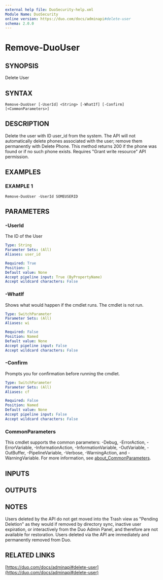 ```yaml
---
external help file: DuoSecurity-help.xml
Module Name: DuoSecurity
online version: https://duo.com/docs/adminapi#delete-user
schema: 2.0.0
---
```


# Remove-DuoUser

## SYNOPSIS
Delete User

## SYNTAX

```
Remove-DuoUser [-UserId] <String> [-WhatIf] [-Confirm] [<CommonParameters>]
```

## DESCRIPTION
Delete the user with ID user_id from the system.
The API will not automatically delete phones associated with the user; remove them permanently with Delete Phone.
This method returns 200 if the phone was found or if no such phone exists.
Requires "Grant write resource" API permission.

## EXAMPLES

### EXAMPLE 1
```
Remove-DuoUser -UserId SOMEUSERID
```

## PARAMETERS

### -UserId
The ID of the User

```yaml
Type: String
Parameter Sets: (All)
Aliases: user_id

Required: True
Position: 1
Default value: None
Accept pipeline input: True (ByPropertyName)
Accept wildcard characters: False
```

### -WhatIf
Shows what would happen if the cmdlet runs.
The cmdlet is not run.

```yaml
Type: SwitchParameter
Parameter Sets: (All)
Aliases: wi

Required: False
Position: Named
Default value: None
Accept pipeline input: False
Accept wildcard characters: False
```

### -Confirm
Prompts you for confirmation before running the cmdlet.

```yaml
Type: SwitchParameter
Parameter Sets: (All)
Aliases: cf

Required: False
Position: Named
Default value: None
Accept pipeline input: False
Accept wildcard characters: False
```

### CommonParameters
This cmdlet supports the common parameters: -Debug, -ErrorAction, -ErrorVariable, -InformationAction, -InformationVariable, -OutVariable, -OutBuffer, -PipelineVariable, -Verbose, -WarningAction, and -WarningVariable. For more information, see [about_CommonParameters](http://go.microsoft.com/fwlink/?LinkID=113216).

## INPUTS

## OUTPUTS

## NOTES
Users deleted by the API do not get moved into the Trash view as "Pending Deletion" as they would if removed by directory sync, inactive user expiration, or interactively from the Duo Admin Panel, and therefore are not available for restoration.
Users deleted via the API are immediately and permanently removed from Duo.

## RELATED LINKS

[https://duo.com/docs/adminapi#delete-user](https://duo.com/docs/adminapi#delete-user)

